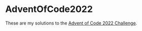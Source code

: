 # AdventOfCode2022

These are my solutions to the [Advent of Code 2022 Challenge](https://adventofcode.com/2022).
